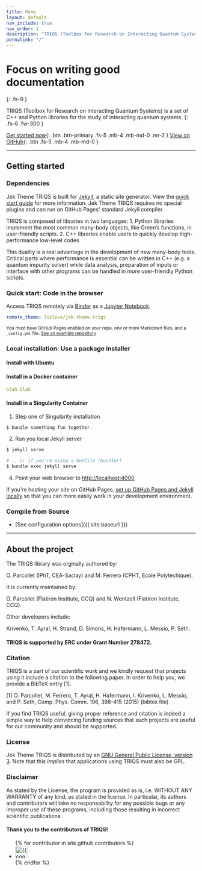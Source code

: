```yaml
---
title: Home
layout: default
nav_include: true
nav_order: 1
description: "TRIQS (Toolbox for Research on Interacting Quantum Systems) is a set of C++ and Python libraries for the study of interacting quantum systems."
permalink: "/"
---
```


# Focus on writing good documentation
{: .fs-9 }

TRIQS (Toolbox for Research on Interacting Quantum Systems) is a set of C++ and Python libraries for the study of interacting quantum systems.
{: .fs-6 .fw-300 }

[Get started now](#getting-started){: .btn .btn-primary .fs-5 .mb-4 .mb-md-0 .mr-2 } [View on GitHub](https://github.com/triqs/triqs){: .btn .fs-5 .mb-4 .mb-md-0 }

---

## Getting started

### Dependencies

Jek Theme TRIQS is built for [Jekyll](https://jekyllrb.com), a static site generator. View the [quick start guide](https://jekyllrb.com/docs/) for more information. Jek Theme TRIQS requires no special plugins and can run on GitHub Pages' standard Jekyll compiler.

TRIQS is composed of libraries in two languages: 1. Python libraries implement the most common many-body objects, like Green’s functions, in user-friendly scripts. 2. C++ libraries enable users to quickly develop high-performance low-level codes

This duality is a real advantage in the development of new many-body tools. Critical parts where performance is essential can be written in C++ (e.g. a quantum impurity solver) while data analysis, preparation of inputs or interface with other programs can be handled in more user-friendly Python scripts.

### Quick start: Code in the browser

Access TRIQS remotely via [Binder](https://blog.github.com/2017-11-29-use-any-theme-with-github-pages/) as a [Jupyter Notebook](https://blog.github.com/2017-11-29-use-any-theme-with-github-pages/).

```yaml
remote_theme: lizlove/jek-theme-triqs
```

<small>You must have GitHub Pages enabled on your repo, one or more Markdown files, and a `_config.yml` file. [See an example repository](https://github.com/triqs/triqs)</small>

### Local installation: Use a package installer

#### Install with Ubuntu

#### Install in a Docker container

```yaml
blah blah
```

#### Install in a Singularity Container

1. Step one of Singularity installation

```bash
$ bundle something fun together.
```

2. Run you local Jekyll server

```bash
$ jekyll serve
```

```bash
# .. or if you're using a Gemfile (bundler)
$ bundle exec jekyll serve
```

4. Point your web browser to [http://localhost:4000](http://localhost:4000)

If you're hosting your site on GitHub Pages, [set up GitHub Pages and Jekyll locally](https://help.github.com/en/articles/setting-up-your-github-pages-site-locally-with-jekyll) so that you can more easily work in your development environment.

### Compile from Source

- [See configuration options]({{ site.baseurl }})

---

## About the project

The TRIQS library was orginally authored by:

O. Parcollet (IPhT, CEA-Saclay) and M. Ferrero (CPHT, Ecole Polytechique).

It is currently maintained by:

O. Parcollet (Flatiron Institute, CCQ) and N. Wentzell (Flatiron Institute, CCQ).

Other developers include:

Krivenko, T. Ayral, H. Strand, D. Simons, H. Hafermann, L. Messio, P. Seth.

#### TRIQS is supported by ERC under Grant Number 278472.

### Citation

TRIQS is a part of our scientific work and we kindly request that projects using it include a citation to the following paper. In order to help you, we provide a BibTeX entry [1].

<!-- TODO: ADD BIBTEX -->

[1] O. Parcollet, M. Ferrero, T. Ayral, H. Hafermann, I. Krivenko, L. Messio, and P. Seth, Comp. Phys. Comm. 196, 398-415 (2015) (bibtex file)

If you find TRIQS useful, giving proper reference and citation is indeed a simple way to help convincing funding sources that such projects are useful for our community and should be supported.

### License

Jek Theme TRIQS is distributed by an [GNU General Public License, version 3](http://www.gnu.org/licenses/gpl-3.0.html). Note that this _implies_ that applications using TRIQS must also be GPL.

### Disclaimer

As stated by the License, the program is provided as is, i.e. WITHOUT ANY WARRANTY of any kind, as stated in the license. In particular, its authors and contributors will take no responsability for any possible bugs or any improper use of these programs, including those resulting in incorrect scientific publications.

#### Thank you to the contributors of TRIQS!

<ul class="list-style-none">
<!-- TODO: link to site colabs or remove? -->
{% for contributor in site.github.contributors %}
  <li class="d-inline-block mr-1">
     <a href="{{ contributor.html_url }}"><img src="{{ contributor.avatar_url }}" width="32" height="32" alt="{{ contributor.login }}"/></a>
  </li>
{% endfor %}
</ul>
